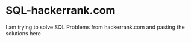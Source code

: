 # SQL-hackerrank.com

I am trying to solve SQL Problems from hackerrank.com and pasting the solutions here
